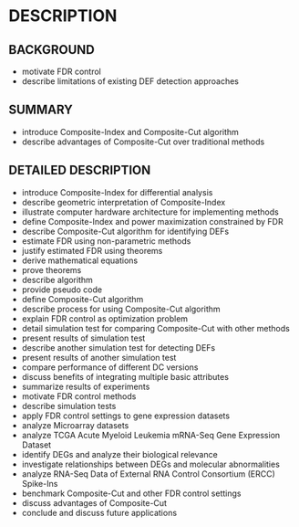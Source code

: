 # DESCRIPTION

## BACKGROUND

- motivate FDR control
- describe limitations of existing DEF detection approaches

## SUMMARY

- introduce Composite-Index and Composite-Cut algorithm
- describe advantages of Composite-Cut over traditional methods

## DETAILED DESCRIPTION

- introduce Composite-Index for differential analysis
- describe geometric interpretation of Composite-Index
- illustrate computer hardware architecture for implementing methods
- define Composite-Index and power maximization constrained by FDR
- describe Composite-Cut algorithm for identifying DEFs
- estimate FDR using non-parametric methods
- justify estimated FDR using theorems
- derive mathematical equations
- prove theorems
- describe algorithm
- provide pseudo code
- define Composite-Cut algorithm
- describe process for using Composite-Cut algorithm
- explain FDR control as optimization problem
- detail simulation test for comparing Composite-Cut with other methods
- present results of simulation test
- describe another simulation test for detecting DEFs
- present results of another simulation test
- compare performance of different DC versions
- discuss benefits of integrating multiple basic attributes
- summarize results of experiments
- motivate FDR control methods
- describe simulation tests
- apply FDR control settings to gene expression datasets
- analyze Microarray datasets
- analyze TCGA Acute Myeloid Leukemia mRNA-Seq Gene Expression Dataset
- identify DEGs and analyze their biological relevance
- investigate relationships between DEGs and molecular abnormalities
- analyze RNA-Seq Data of External RNA Control Consortium (ERCC) Spike-Ins
- benchmark Composite-Cut and other FDR control settings
- discuss advantages of Composite-Cut
- conclude and discuss future applications


